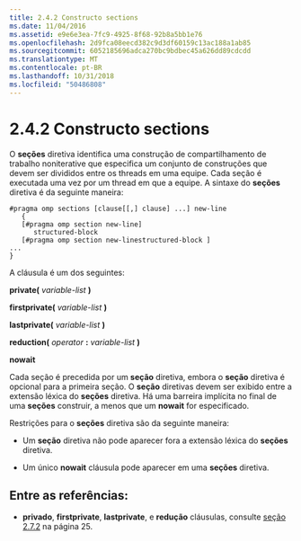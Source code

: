 ```yaml
---
title: 2.4.2 Constructo sections
ms.date: 11/04/2016
ms.assetid: e9e6e3ea-7fc9-4925-8f68-92b8a5bb1e76
ms.openlocfilehash: 2d9fca08eecd382c9d3df60159c13ac188a1ab85
ms.sourcegitcommit: 6052185696adca270bc9bdbec45a626dd89cdcdd
ms.translationtype: MT
ms.contentlocale: pt-BR
ms.lasthandoff: 10/31/2018
ms.locfileid: "50486808"
---
```

# <a name="242-sections-construct"></a>2.4.2 Constructo sections

O **seções** diretiva identifica uma construção de compartilhamento de trabalho noniterative que especifica um conjunto de construções que devem ser divididos entre os threads em uma equipe. Cada seção é executada uma vez por um thread em que a equipe. A sintaxe do **seções** diretiva é da seguinte maneira:

```
#pragma omp sections [clause[[,] clause] ...] new-line
   {
   [#pragma omp section new-line]
      structured-block
   [#pragma omp section new-linestructured-block ]
...
}
```

A cláusula é um dos seguintes:

**private(** *variable-list* **)**

**firstprivate(** *variable-list* **)**

**lastprivate(** *variable-list* **)**

**reduction(** *operator* **:**  *variable-list* **)**

**nowait**

Cada seção é precedida por um **seção** diretiva, embora o **seção** diretiva é opcional para a primeira seção. O **seção** diretivas devem ser exibido entre a extensão léxica do **seções** diretiva. Há uma barreira implícita no final de uma **seções** construir, a menos que um **nowait** for especificado.

Restrições para o **seções** diretiva são da seguinte maneira:

- Um **seção** diretiva não pode aparecer fora a extensão léxica do **seções** diretiva.

- Um único **nowait** cláusula pode aparecer em uma **seções** diretiva.

## <a name="cross-references"></a>Entre as referências:

- **privado**, **firstprivate**, **lastprivate**, e **redução** cláusulas, consulte [seção 2.7.2](../../parallel/openmp/2-7-2-data-sharing-attribute-clauses.md) na página 25.